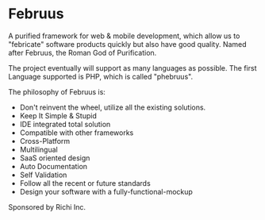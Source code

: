 Februus
=======

A purified framework for web &amp; mobile development, which allow us to "febricate" software products quickly but also have good quality. Named after Februus, the Roman God of Purification.

The project eventually will support as many languages as possible. The first Language supported is PHP, which is called "phebruus".

The philosophy of Februus is:
* Don't reinvent the wheel, utilize all the existing solutions.
* Keep It Simple & Stupid
* IDE integrated total solution
* Compatible with other frameworks
* Cross-Platform
* Multilingual
* SaaS oriented design
* Auto Documentation
* Self Validation
* Follow all the recent or future standards
* Design your software with a fully-functional-mockup

Sponsored by Richi Inc.
